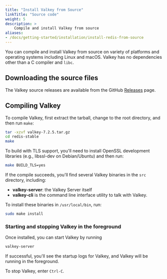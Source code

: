 ```yaml
---
title: "Install Valkey from Source"
linkTitle: "Source code"
weight: 5
description: >
    Compile and install Valkey from source
aliases:
- /docs/getting-started/installation/install-redis-from-source
---
```


You can compile and install Valkey from source on variety of platforms and operating systems including Linux and macOS. Valkey has no dependencies other than a C  compiler and `libc`.

## Downloading the source files

The Valkey source releases are available from the GitHub [Releases](https://github.com/valkey-io/valkey/releases) page.

## Compiling Valkey

To compile Valkey, first extract the tarball, change to the root directory, and then run `make`:

```sh
tar -xzvf valkey-7.2.5.tar.gz
cd redis-stable
make
```

To build with TLS support, you'll need to install OpenSSL development libraries (e.g., libssl-dev on Debian/Ubuntu) and then run:

```sh
make BUILD_TLS=yes
```

If the compile succeeds, you'll find several Valkey binaries in the `src` directory, including:

* **valkey-server**: the Valkey Server itself
* **valkey-cli** is the command line interface utility to talk with Valkey.

To install these binaries in `/usr/local/bin`, run:

```sh
sudo make install
```

### Starting and stopping Valkey in the foreground

Once installed, you can start Valkey by running

```sh
valkey-server
```

If successful, you'll see the startup logs for Valkey, and Valkey will be running in the foreground.

To stop Valkey, enter `Ctrl-C`.

